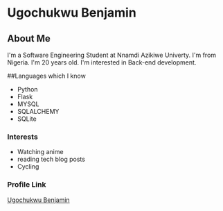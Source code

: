 # Ugochukwu Benjamin

## About Me

I'm a Software Engineering Student at Nnamdi Azikiwe Univerty. I'm from Nigeria. I'm 20 years old. I'm interested in Back-end development.

##Languages which I know

- Python
- Flask
- MYSQL
- SQLALCHEMY
- SQLite

### Interests

- Watching anime
- reading tech blog posts
- Cycling

### Profile Link
[Ugochukwu Benjamin](https://github.com/Benji918)
